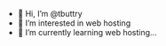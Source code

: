 - 👋 Hi, I’m @tbuttry
- 👀 I’m interested in web hosting
- 🌱 I’m currently learning web hosting...

<!---
tbuttry/tbuttry is a ✨ special ✨ repository because its `README.md` (this file) appears on your GitHub profile.
You can click the Preview link to take a look at your changes.
--->
